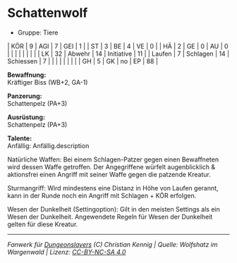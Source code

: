 # Schattenwolf  
- Gruppe: Tiere  

| KÖR    | 9  | AGI      | 7  | GEI        | 1  |
| ST     | 3  | BE       | 4  | VE         | 0  |
| HÄ     | 2  | GE       | 0  | AU         | 0  |
|        |    |          |    |            |    |
| LK     | 32 | Abwehr   | 14 | Initiative | 11 |
| Laufen | 7  | Schlagen | 14 | Schiessen  | 7  |
|        |    |          |    |            |    |
| GH     | 5  | GK       | no | EP         | 88 |


**Bewaffnung:**  
Kräftiger Biss (WB+2, GA-1)

**Panzerung:**  
Schattenpelz (PA+3)

**Ausrüstung:**  
Schattenpelz (PA+3)

**Talente:**  
Anfällig: Anfällig.description

Natürliche Waffen: Bei einem Schlagen-Patzer gegen einen Bewaffneten wird dessen Waffe getroffen. Der Angegriffene würfelt augenblicklich & aktionsfrei einen Angriff mit seiner Waffe gegen die patzende Kreatur.

Sturmangriff: Wird mindestens eine Distanz in Höhe von Laufen gerannt, kann in der Runde noch ein Angriff mit Schlagen + KÖR erfolgen.

Wesen der Dunkelheit (Settingoption): Gilt in den meisten Settings als ein Wesen der Dunkelheit. Angewendete Regeln für Wesen der Dunkelheit gelten für diese Kreatur.





___
*Fanwerk für [Dungeonslayers](https://www.dungeonslayers.net/) (C) Christian Kennig | Quelle: Wolfshatz im Wargenwald | Lizenz: [CC-BY-NC-SA 4.0](https://creativecommons.org/licenses/by-nc-sa/4.0/deed.de)*